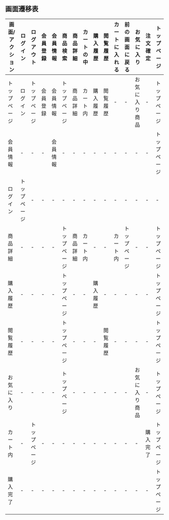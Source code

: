 ## 画面遷移表

|画面/アクション|ログイン|ログアウト|会員登録|会員情報|商品検索|商品詳細|カートの中|購入履歴|閲覧履歴|カートに入れる|前の画面に戻る|お気に入り|注文確定|トップページ|
|--------------|-------|---------|-------|-------|-------|--------|---------|--------|-------|-------------|-------------|---------|-------|----------|
|トップページ|ログイン|トップページ|会員登録|会員情報|トップページ|商品詳細|カート内|購入履歴|閲覧履歴|-|-|お気に入り商品|-|トップページ|
|会員情報|-|-|-|会員情報|-|-|-|-|-|-|-|-|-|トップページ|
|ログイン|トップページ|-|-|-|-|-|-|-|-|-|-|-|-|-|トップページ|
|商品詳細|-|-|-|-|トップページ|商品詳細|カート内|-|-|カート内|トップページ|-|-|トップページ|
|購入履歴|-|-|-|-|トップページ|-|-|購入履歴|-|-|-|-|-|トップページ|
|閲覧履歴|-|-|-|-|トップページ|-|-|-|閲覧履歴|-|-|-|-|トップページ|
|お気に入り|-|-|-|-|トップページ|-|-|-|-|-|-|お気に入り商品|-|トップページ|
|カート内|-|トップページ|-|-|-|-|-|-|-|-|-|-|購入完了|トップページ|
|購入完了|-|-|-|-|-|-|-|-|-|-|-|-|-|トップページ|
